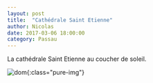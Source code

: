 ```yaml
---
layout: post
title:  "Cathédrale Saint Etienne"
author: Nicolas
date: 2017-03-06 18:00:00
category: Passau
---
```

La cathédrale Saint Etienne au coucher de soleil.

![dom]({{site.url}}/img/dom.jpg){:class="pure-img"}

